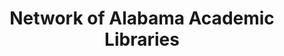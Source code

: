 ---
layout: repo
title: "Network of Alabama Academic Libraries"
id: 10874
permalink: repos/10874/
---
